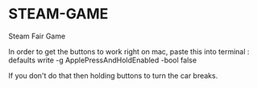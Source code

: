 # STEAM-GAME
Steam Fair Game


In order to get the buttons to work right on mac, paste this into terminal :
defaults write -g ApplePressAndHoldEnabled -bool false

If you don't do that then holding buttons to turn the car breaks.
